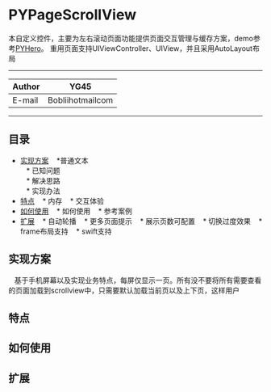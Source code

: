 PYPageScrollView
===========================
本自定义控件，主要为左右滚动页面功能提供页面交互管理与缓存方案，demo参考[PYHero](https://github.com/BobliiExp/PYHero)。
重用页面支持UIViewController、UIView，并且采用AutoLayout布局

****
	
|Author|YG45|
|---|---
|E-mail|Bobliihotmailcom

****
## 目录
* [实现方案](#实现方案)
    *普通文本  
    * 已知问题  
    * 解决思路  
    * 实现办法  
* [特点](#特点)
    * 内存
    * 交互体验
* [如何使用](#如何使用)
    * 如何使用
    * 参考案例
* [扩展](#扩展)
    * 自动轮播
    * 更多页面提示
    * 展示页数可配置
    * 切换过度效果
    * frame布局支持
    * swift支持

## 实现方案
    基于手机屏幕以及实现业务特点，每屏仅显示一页。所有没不要将所有需要查看的页面加载到scrollview中，只需要默认加载当前页以及上下页，这样用户
## 特点

## 如何使用

## 扩展
